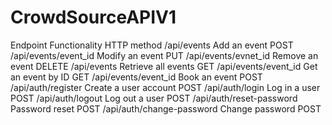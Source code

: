 # CrowdSourceAPIV1
Endpoint 	Functionality 	HTTP method
/api/events 	Add an event 	POST
/api/events/event_id 	Modify an event 	PUT
/api/events/evnet_id 	Remove an event 	DELETE
/api/events 	Retrieve all events 	GET
/api/events/event_id 	Get an event by ID 	GET
/api/events/event_id 	Book an event 	POST
/api/auth/register 	Create a user account 	POST
/api/auth/login 	Log in a user 	POST
/api/auth/logout 	Log out a user 	POST
/api/auth/reset-password 	Password reset 	POST
/api/auth/change-password 	Change password 	POST